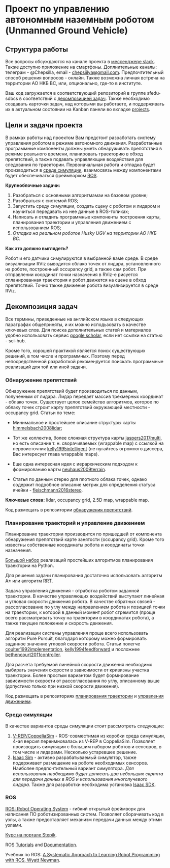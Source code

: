 # Проект по управлению автономным наземным роботом (Unmanned Ground Vehicle)

## Структура работы

Все вопросы обсуждаются на канале проекта в [мессенджере slack](https://sfeduugvteam.slack.com). Также доступно приложение на смартфоны. Доплнительные каналы: телеграм - @Chepsilla, email - chepsiilya@gmail.com. Предпочтительный способ решения вопросов - онлайн. Также возможна личная встреча на территории АО НКБ ВС, или, опционально, где-то в институте.

Ваш код загружается в соответствующий репозиторий в группе sfedu-sdbcs в соответствий с [декомпозицией задач](#декомпозиция-задач). 
Также необходимо создавать карточки задач, над которыми вы работаете, и поддерживать их в актуальном состоянии на Kanban панели во  вкладке [projects](https://github.com/orgs/sfedu-sdbcs/projects/1).

## Цели и задачи проекта

В рамках работы над проектом Вам предстоит разработать систему управления роботом в режиме автономного движения. Разработанные программные компоненты должны уметь обнаруживать препятствия в режиме реального времени, планировать траекторию в обход препятствий, а также подавать управляющие воздействия для следования по траектории. Первоначальная работа и отладка будет производиться в [среде симуляции](#среда-симуляции), взаимосвязь между компонентами будет обеспечиваться фреймворком [ROS](#ros).

**Крупноблочные задачи:**

1. Разобраться с основными алгоритмамаи на базовом уровне;
2. Разобраться с системой ROS;
3. Запустить среду симуляции, создать сцену с роботом и лидаром и научиться передавать из нее данные в ROS-топиках;
4. Написать и отладить программные компоненты построения карты, планирования траектории и управления движением с использованием ROS;
5. *Отладка на реальном роботое Husky UGV на территории АО НКБ ВС*.

**Как это должно выглядеть?**

Робот и его датчики симулируются в выбранной ваме среде. В среде визуализации RViz выводится облако точек от лидара, установленного на роботе, построенный occupancy grid, а также сам робот. При отправлении координат точки назначения в RViz-е рисуется спланированная траектория и робот движется на сцене в обход препятствий. Точно также движение робота визуализируется в среде RViz.

## Декомпозиция задач

Все термины, приведенные на английском языке в следующих параграфах общеприняты, и их можно исподьзовать в качестве ключевых слов. Для поиска дополнительных статей и материалов удобно использовать сервис [google scholar](https://scholar.google.com/), если нет ссылки на статью - sci-hub. 

Кроме того, хорошей практикой является поиск существующих решений, в том числе и программных. Поэтому перед непосредственной разработкой рекомендуется поискать программные реализаций для той или иной задачи.

### Обнаружение препятствий

Обнаружение препятствий будет производиться по данным, полученным от лидара. Лидар передает массив трехмерных координат - облако точек. Существует целое семейство алгоритмов, которое по облаку точек строит карту препятствий окружающей местности - occupancy grid. Статьи по теме:

* Минимальное и простейшее описание структуры карты [himmelsbach2008lidar](https://www.researchgate.net/profile/Thorsten_Luettel/publication/229018428_LIDAR-based_3D_object_perception/links/56ab282f08aed814bde7ac1f/LIDAR-based-3D-object-perception.pdf);

* Тот же коллектив, более сложная структура карты [jaspers2017multi](https://sci-hub.si/10.1109/ivs.2017.7995863), но есть описание т. н. сворачиваемых (wrappable map) с ссылкой на первоисточник [kelly1995intelligent](https://www.ri.cmu.edu/pub_files/pub1/kelly_alonzo_1995_1/kelly_alonzo_1995_1.pdf) (не пугайтесь огромного диссера, Вас интересует глава wrappable maps).

* Еще одна интересная идея с иерархическим подходом к формированию карты [neuhaus2009terrain](http://citeseerx.ist.psu.edu/viewdoc/download?doi=10.1.1.953.3539&rep=rep1&type=pdf).

* Статья по данным стерео для плотного облака точек, однако содержит подробное описание метрик для определения статуса ячейки - [fleischmann2016stereo](http://www.fsr.utias.utoronto.ca/submissions/FSR_2015_submission_17.pdf).

**Ключевые слова:** lidar, occupancy grid, 2.5D map, wrappable map.

Код размещать в репозитории [обнаружения препятствий](https://github.com/sfedu-sdbcs/obstacle_detection).

### Планирование траекторий и управление движением

Планирование траектории производится по пришедшей от компонента обнаружения препятствий карте занятости (occupancy grid). Кроме того известны собственные координаты робота и координаты точки назначения.

[Большой набор](https://github.com/AtsushiSakai/PythonRobotics#path-planning) реализаций простейших алгоритмов планирования траектории на Python.

Для решения задачи планирования достаточно использовать алгоритм [A*](https://medium.com/@nicholas.w.swift/easy-a-star-pathfinding-7e6689c7f7b2) или алгоритм [RRT](https://www.cs.cmu.edu/~motionplanning/lecture/lec20.pdf). 

Задача управления движения - отработка роботом заданной траектории. В качестве управляющих воздействий выступают линейная и угловая скорости движения робота. 
В качестве обратных связей - рассогласование по углу между направлением робота и позицией точки на траектории, к которой в данный момент робот стремится (проще всего рассматривать точку на траектории в координатах робота), а также текущее положение и скорость движения.

Для реализации системы управления проще всего использовать алгоритм Pure Pursuit, благодаря которому можно формировать заданное значение угловой скорости робота. Статьи полегче [coulter1992implementation](https://github.com/sfedu-sdbcs/ugv_docs/blob/master/materials/coulter1992implementation.pdf), [kelly1994feedforward](https://www.ri.cmu.edu/pub_files/pub1/kelly_alonzo_1994_4/kelly_alonzo_1994_4.pdf) и посложнее [bethencourt2011controller](https://www.researchgate.net/profile/Qiang_Ling/publication/261153511_Controller_design_and_implementation_for_a_differential_drive_wheeled_mobile_robot/links/555d3c1d08ae9963a1124347.pdf).

Для расчета требуемой линейной скорости движения необходимо выбирать значения скорости в зависимости от кривизны участка траектории. Более простым вариантом будет формирование зависимости скорости от рассогласования по углу, описанному выше (допустимо только при низкой скорости движения).

Код размещать в репозиториях [планирования траектории](https://github.com/sfedu-sdbcs/planning) и [управления движением](https://github.com/sfedu-sdbcs/control).

### Среда симуляции

В качестве вариантов среды симуляции стоит рассмотреть следующие:

1. [V-REP/CoppeliaSim](http://www.coppeliarobotics.com/downloads) - ROS-совместимая из коробки среда симуляции, 4-ая версия переимновалась из V-REP в CoppeliaSim. Позволяет производить симуляции с большим набором роботов и сенсоров, в том числе и лидарами. Несколько устаревшее решение.
2. [Isaac Sim](https://developer.nvidia.com/isaac-sim) - активно разрабатываемый симулятор, также подерживает размещение на роботе необходимых сенсоров. Наиболее предпочтительный вариант симулятора. *Для использования необходимо будет дописать два небольших скрипта для передачи данных в ROS и использования многолучевого лидара.* Также для разработки необходима установка [Isaac SDK](https://developer.nvidia.com/isaac-sdk).

### ROS

[ROS: Robot Operating System](https://www.ros.org/) - гибкий открытый фреймворк для написания ПО роботизированных систем. Позволяет оборачивать код в узлы, а также предоставляет механизм передачи данных между этими узлами.

[Курс на портале Stepik](https://stepik.org/course/3222/promo).

ROS [Tutorials](http://wiki.ros.org/ROS/Tutorials) and [Documentation](http://wiki.ros.org/).

Учебник по ROS: [A Systematic Approach to Learning Robot Programming with ROS, Wyatt Newman](http://2.180.2.83:801/opac/temp/11422.pdf).
